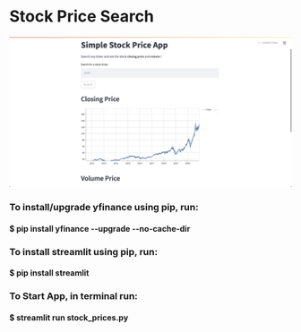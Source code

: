 # Stock Price Search

![alt text](https://github.com/josh-everett01/search_stock_price/blob/master/App_screenShot.png)

### To install/upgrade yfinance  using pip, run:

#### $ pip install yfinance --upgrade --no-cache-dir

### To install streamlit using pip, run:

#### $ pip install streamlit

### To Start App, in terminal run:

#### $ streamlit run stock_prices.py